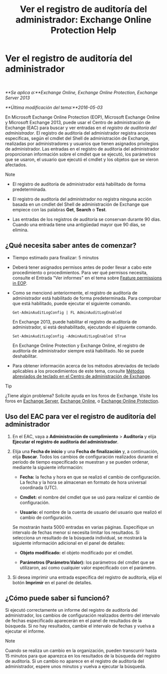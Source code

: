 ﻿---
title: 'Ver el registro de auditoría del administrador: Exchange Online Protection Help'
TOCTitle: Ver el registro de auditoría del administrador
ms:assetid: 5c62072a-556d-4fea-9973-d668c6b9fd57
ms:mtpsurl: https://technet.microsoft.com/es-es/library/Dn342832(v=EXCHG.150)
ms:contentKeyID: 56271475
ms.date: 05/23/2018
mtps_version: v=EXCHG.150
ms.translationtype: MT
---

# Ver el registro de auditoría del administrador

 

_**Se aplica a:**Exchange Online, Exchange Online Protection, Exchange Server 2013_

_**Última modificación del tema:**2016-05-03_

En Microsoft Exchange Online Protection (EOP), Microsoft Exchange Online y Microsoft Exchange 2013, puede usar el Centro de administración de Exchange (EAC) para buscar y ver entradas en el *registro de auditoría del administrador*. El registro de auditoría del administrador registra acciones específicas, según el cmdlet del Shell de administración de Exchange, realizadas por administradores y usuarios que tienen asignados privilegios de administrador. Las entradas en el registro de auditoría del administrador proporcionan información sobre el cmdlet que se ejecutó, los parámetros que se usaron, el usuario que ejecutó el cmdlet y los objetos que se vieron afectados.


> [!NOTE]
> <UL>
> <LI>
> <P>El registro de auditoría de administrador está habilitado de forma predeterminada.</P>
> <LI>
> <P>El registro de auditoría del administrador no registra ninguna acción basada en un cmdlet del Shell de administración de Exchange que empiece con las palabras <STRONG>Get</STRONG>, <STRONG>Search</STRONG> o <STRONG>Test</STRONG>.</P>
> <LI>
> <P>Las entradas de los registros de auditoría se conservan durante 90&nbsp;días. Cuando una entrada tiene una antigüedad mayor que 90&nbsp;días, se elimina.</P></LI></UL>



## ¿Qué necesita saber antes de comenzar?

  - Tiempo estimado para finalizar: 5 minutos

  - Deberá tener asignados permisos antes de poder llevar a cabo este procedimiento o procedimientos. Para ver qué permisos necesita, consulte el Entrada "Ver informes" en el tema sobre [Feature permissions in EOP](https://technet.microsoft.com/es-es/library/jj723125\(v=exchg.150\)).

  - Como se mencionó anteriormente, el registro de auditoría de administrador está habilitado de forma predeterminada. Para comprobar que está habilitado, puede ejecutar el siguiente comando.
    
        Get-AdminAuditLogConfig | FL AdminAuditLogEnabled
    
    En Exchange 2013, puede habilitar el registro de auditoría de administrador, si está deshabilitado, ejecutando el siguiente comando.
    
        Set-AdminAuditLogConfig -AdminAuditLogEnabled $True
    
    En Exchange Online Protection y Exchange Online, el registro de auditoría de administrador siempre está habilitado. No se puede deshabilitar.

  - Para obtener información acerca de los métodos abreviados de teclado aplicables a los procedimientos de este tema, consulte [Métodos abreviados de teclado en el Centro de administración de Exchange](keyboard-shortcuts-in-the-exchange-admin-center-exchange-online-protection-help.md).


> [!TIP]
> ¿Tiene algún problema? Solicite ayuda en los foros de Exchange. Visite los foros en <A href="https://go.microsoft.com/fwlink/p/?linkid=60612">Exchange Server</A>, <A href="https://go.microsoft.com/fwlink/p/?linkid=267542">Exchange Online</A>, o <A href="https://go.microsoft.com/fwlink/p/?linkid=285351">Exchange Online Protection</A>.



## Uso del EAC para ver el registro de auditoría del administrador

1.  En el EAC, vaya a **Administración de cumplimiento** \> **Auditoría** y elija **Ejecutar el registro de auditoría del administrador**.

2.  Elija una **Fecha de inicio** y una **Fecha de finalización** y, a continuación, elija **Buscar**. Todos los cambios de configuración realizados durante el período de tiempo especificado se muestran y se pueden ordenar, mediante la siguiente información:
    
      - **Fecha:** la fecha y hora en que se realizó el cambio de configuración. La fecha y la hora se almacenan en formato de hora universal coordinada (UTC).
    
      - **Cmdlet:** el nombre del cmdlet que se usó para realizar el cambio de configuración.
    
      - **Usuario:** el nombre de la cuenta de usuario del usuario que realizó el cambio de configuración.
    
    Se mostrarán hasta 5000 entradas en varias páginas. Especifique un intervalo de fechas menor si necesita limitar los resultados. Si selecciona un resultado de la búsqueda individual, se mostrará la siguiente información adicional en el panel de detalles:
    
      - **Objeto modificado:** el objeto modificado por el cmdlet.
    
      - **Parámetros (Parámetro:Valor):** los parámetros del cmdlet que se utilizaron, así como cualquier valor especificado con el parámetro.

3.  Si desea imprimir una entrada específica del registro de auditoría, elija el botón **Imprimir** en el panel de detalles.

## ¿Cómo puede saber si funcionó?

Si ejecutó correctamente un informe del registro de auditoría del administrador, los cambios de configuración realizados dentro del intervalo de fechas especificado aparecerán en el panel de resultados de la búsqueda. Si no hay resultados, cambie el intervalo de fechas y vuelva a ejecutar el informe.


> [!NOTE]
> Cuando se realiza un cambio en la organización, pueden transcurrir hasta 15 minutos para que aparezca en los resultados de la búsqueda del registro de auditoría. Si un cambio no aparece en el registro de auditoría del administrador, espere unos minutos y vuelva a ejecutar la búsqueda.


